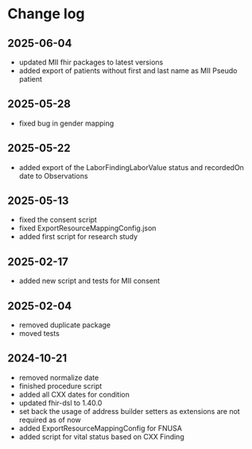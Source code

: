 # Change log

## 2025-06-04
* updated MII fhir packages to latest versions
* added export of patients without first and last name as MII Pseudo patient

## 2025-05-28
* fixed bug in gender mapping

## 2025-05-22
* added export of the LaborFindingLaborValue status and recordedOn date to Observations

## 2025-05-13
* fixed the consent script
* fixed ExportResourceMappingConfig.json
* added first script for research study

## 2025-02-17
* added new script and tests for MII consent

## 2025-02-04
* removed duplicate package
* moved tests

## 2024-10-21

* removed normalize date
* finished procedure script
* added all CXX dates for condition
* updated fhir-dsl to 1.40.0
* set back the usage of address builder setters as extensions are not required as of now
* added ExportResourceMappingConfig for FNUSA
* added script for vital status based on CXX Finding

